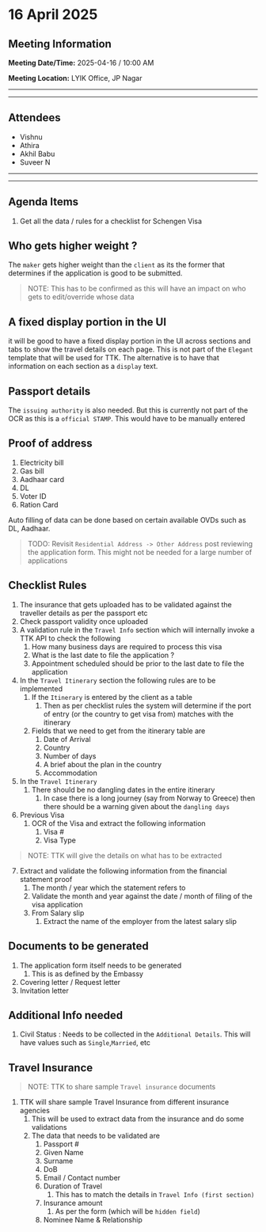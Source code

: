 # 16 April 2025
## Meeting Information

**Meeting Date/Time:** 2025-04-16 / 10:00 AM

**Meeting Location:** LYIK Office, JP Nagar 

---
---
## Attendees

- Vishnu
- Athira
- Akhil Babu
- Suveer N

- ---
- ---

## Agenda Items

1. Get all the data / rules for a checklist for Schengen Visa

## Who gets higher weight ?

The `maker` gets higher weight than the `client` as its the former that determines if the application is good to be submitted.

> NOTE: This has to be confirmed as this will have an impact on who gets to edit/override whose data
## A fixed display portion in the UI
it will be good to have a fixed display portion in the UI across sections and tabs to show the travel details on each page. This is not part of the `Elegant` template that will be used for TTK. The alternative is to have that information on each section as a `display` text.

## Passport details
The `issuing authority` is also needed. But this is currently not part of the OCR as this is a `official STAMP`. This would have to be manually entered

## Proof of address
1. Electricity bill
2. Gas bill
3. Aadhaar card
4. DL
5. Voter ID
6. Ration Card

Auto filling of data can be done based on certain available OVDs such as DL, Aadhaar. 

>TODO: Revisit `Residential Address -> Other Address` post reviewing the application form. This might not be needed for a large number of applications

## Checklist Rules
1. The insurance that gets uploaded has to be validated against the traveller details as per the passport etc
2. Check passport validity once uploaded
3. A validation rule in the `Travel Info` section which will internally invoke a TTK API to check the following
	1. How many business days are required to process this visa
	2. What is the last date to file the application ?
	3. Appointment scheduled should be prior to the last date to file the application
4. In the `Travel Itinerary` section the following rules are to be implemented
	1. If the `Itinerary` is entered by the client as a table
		1. Then as per checklist rules the system will determine if the port of entry (or the country to get visa from) matches with the itinerary
	2. Fields that we need to get from the itinerary table are
		1. Date of Arrival
		2. Country
		3. Number of days
		4. A brief about the plan in the country
		5. Accommodation
5. In the `Travel Itinerary`
	1. There should be no dangling dates in the entire itinerary
		1. In case there is a long journey (say from Norway to Greece) then there should be a warning given about the `dangling days`
6. Previous Visa
	1. OCR of the Visa and extract the following information
		1. Visa #
		2. Visa Type
>NOTE: TTK will give the details on what has to be extracted

7. Extract and validate the following information from the financial statement proof
	1. The month / year which the statement refers to
	2. Validate the month and year against the date / month of filing of the visa application
	3. From Salary slip
		1. Extract the name of the employer from the latest salary slip

## Documents to be generated
1. The application form itself needs to be generated
	1. This is as defined by the Embassy
2. Covering letter / Request letter
3. Invitation letter

## Additional Info needed
1. Civil Status : Needs to be collected in the `Additional Details`. This will have values such as `Single`,`Married`, etc

## Travel Insurance
> NOTE: TTK to share sample `Travel insurance` documents

1. TTK will share sample Travel Insurance from different insurance agencies
	1. This will be used to extract data from the insurance and do some validations
	2. The data that needs to be validated are
		1. Passport #
		2. Given Name
		3. Surname
		4. DoB
		5. Email / Contact number
		6. Duration of Travel
			1. This has to match the details in `Travel Info (first section)`
		7. Insurance amount
			1. As per the form (which will be `hidden field`)
		8. Nominee Name & Relationship